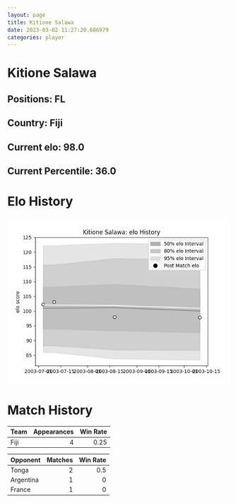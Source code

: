 ```yaml
---  
layout: page  
title: Kitione Salawa  
date: 2023-03-02 11:27:20.686979  
categories: player  
---
```

# Kitione Salawa

## Positions: FL

## Country: Fiji

## Current elo: 98.0

## Current Percentile: 36.0

# Elo History


![elo history](history_KitioneSalawa.png)
# Match History


| Team   |   Appearances |   Win Rate |
|:-------|--------------:|-----------:|
| Fiji   |             4 |       0.25 |

| Opponent   |   Matches |   Win Rate |
|:-----------|----------:|-----------:|
| Tonga      |         2 |        0.5 |
| Argentina  |         1 |        0   |
| France     |         1 |        0   |